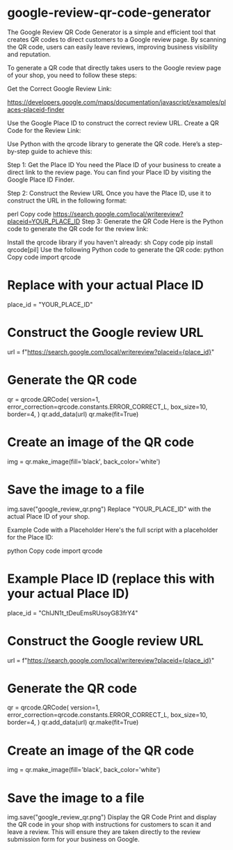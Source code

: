 # google-review-qr-code-generator
The Google Review QR Code Generator is a simple and efficient tool that creates QR codes to direct customers to a Google review page. By scanning the QR code, users can easily leave reviews, improving business visibility and reputation.


To generate a QR code that directly takes users to the Google review page of your shop, you need to follow these steps:

Get the Correct Google Review Link:

https://developers.google.com/maps/documentation/javascript/examples/places-placeid-finder

Use the Google Place ID to construct the correct review URL.
Create a QR Code for the Review Link:

Use Python with the qrcode library to generate the QR code.
Here’s a step-by-step guide to achieve this:

Step 1: Get the Place ID
You need the Place ID of your business to create a direct link to the review page. You can find your Place ID by visiting the Google Place ID Finder.

Step 2: Construct the Review URL
Once you have the Place ID, use it to construct the URL in the following format:

perl
Copy code
https://search.google.com/local/writereview?placeid=YOUR_PLACE_ID
Step 3: Generate the QR Code
Here is the Python code to generate the QR code for the review link:

Install the qrcode library if you haven't already:
sh
Copy code
pip install qrcode[pil]
Use the following Python code to generate the QR code:
python
Copy code
import qrcode

# Replace with your actual Place ID
place_id = "YOUR_PLACE_ID"

# Construct the Google review URL
url = f"https://search.google.com/local/writereview?placeid={place_id}"

# Generate the QR code
qr = qrcode.QRCode(
    version=1,
    error_correction=qrcode.constants.ERROR_CORRECT_L,
    box_size=10,
    border=4,
)
qr.add_data(url)
qr.make(fit=True)

# Create an image of the QR code
img = qr.make_image(fill='black', back_color='white')

# Save the image to a file
img.save("google_review_qr.png")
Replace "YOUR_PLACE_ID" with the actual Place ID of your shop.

Example Code with a Placeholder
Here's the full script with a placeholder for the Place ID:

python
Copy code
import qrcode

# Example Place ID (replace this with your actual Place ID)
place_id = "ChIJN1t_tDeuEmsRUsoyG83frY4"

# Construct the Google review URL
url = f"https://search.google.com/local/writereview?placeid={place_id}"

# Generate the QR code
qr = qrcode.QRCode(
    version=1,
    error_correction=qrcode.constants.ERROR_CORRECT_L,
    box_size=10,
    border=4,
)
qr.add_data(url)
qr.make(fit=True)

# Create an image of the QR code
img = qr.make_image(fill='black', back_color='white')

# Save the image to a file
img.save("google_review_qr.png")
Display the QR Code
Print and display the QR code in your shop with instructions for customers to scan it and leave a review. This will ensure they are taken directly to the review submission form for your business on Google.
